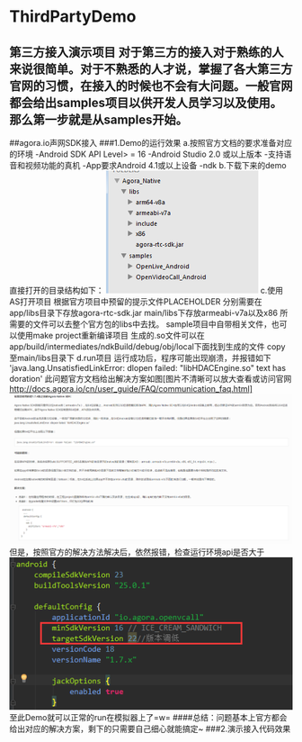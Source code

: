 # ThirdPartyDemo
第三方接入演示项目
	对于第三方的接入对于熟练的人来说很简单。对于不熟悉的人才说，掌握了各大第三方官网的习惯，在接入的时候也不会有大问题。一般官网都会给出samples项目以供开发人员学习以及使用。那么第一步就是从samples开始。
--------
##agora.io声网SDK接入
###1.Demo的运行效果
a.按照官方文档的要求准备对应的环境
			-Android SDK API Level> = 16
			-Android Studio 2.0 或以上版本
			-支持语音和视频功能的真机
			-App要求Android 4.1或以上设备
			-ndk
b.下载下来的demo直接打开的目录结构如下：
![目录](image1.png)
c.使用AS打开项目
根据官方项目中预留的提示文件PLACEHOLDER
分别需要在
app/libs目录下存放agora-rtc-sdk.jar
main/libs下存放armeabi-v7a以及x86
所需要的文件可以去整个官方包的libs中去找。
sample项目中自带相关文件，也可以使用make project重新编译项目
生成的.so文件可以在app/build/intermediates/ndkBuild/debug/obj/local下面找到生成的文件
copy至main/libs目录下
d.run项目
运行成功后，程序可能出现崩溃，并报错如下
'java.lang.UnsatisfiedLinkError: dlopen failed: "libHDACEngine.so" text has doration'
此问题官方文档给出解决方案如图[图片不清晰可以放大查看或访问官网
http://docs.agora.io/cn/user_guide/FAQ/communication_faq.html]
![图1](image2.png)
但是，按照官方的解决方法解决后，依然报错，检查运行环境api是否大于
![图1](image3.png)
至此Demo就可以正常的run在模拟器上了=w=
####总结：问题基本上官方都会给出对应的解决方案，剩下的只需要自己细心就能搞定~
###2.演示接入代码效果


